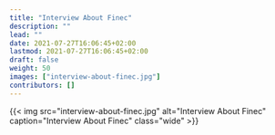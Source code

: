 ```yaml
---
title: "Interview About Finec"
description: ""
lead: ""
date: 2021-07-27T16:06:45+02:00
lastmod: 2021-07-27T16:06:45+02:00
draft: false
weight: 50
images: ["interview-about-finec.jpg"]
contributors: []
---
```


{{< img src="interview-about-finec.jpg" alt="Interview About Finec" caption="Interview About Finec" class="wide" >}}
